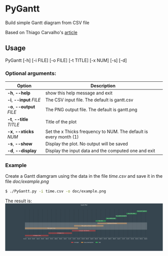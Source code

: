 # PyGantt
Build simple Gantt diagram from CSV file

Based on Thiago Carvalho's [article](https://towardsdatascience.com/gantt-charts-with-pythons-matplotlib-395b7af72d72) 
## Usage

PyGantt [-h] [-i FILE] [-o FILE] [-t TITLE] [-x NUM] [-s] [-d]

### Optional arguments:
Option| Description
---|---
**-h**, **--help**|    show this help message and exit
**-i**, **--input** *FILE*|    The CSV input file. The default is gantt.csv
**-o**, **--output** *FILE*|   The PNG output file. The default is gantt.png
**-t**, **--title** *TITLE*|   Title of the plot
**-x**, **--xticks** *NUM*|  Set the x Thicks frequency to NUM. The default is every month (1)
**-s**, **--show**| Display the plot. No output will be saved
**-d**, **--display**|         Display the input data and the computed one and exit

### Example
Create a Gantt diamgram using the data in the file *time.csv* and save it in the file *doc/example.png*
```bash
$ ./PyGantt.py -i time.csv -o doc/example.png
```
The result is:
![Example Gantt Diagram](doc/example.png)
